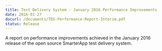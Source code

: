 ```yaml
---
title: Test Delivery System - January 2016 Performance Improvements
date: 2016-01-27
docurl: /documents/TDS-Performance-Report-Interim.pdf
status: Release
---
```

A report on performance improvements achieved in the January 2016 release of the open source SmarterApp test delivery system.
